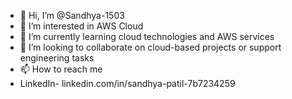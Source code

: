- 👋 Hi, I’m @Sandhya-1503
- 👀 I’m interested in AWS Cloud
- 🌱 I’m currently learning cloud technologies and AWS services
- 💞️ I’m looking to collaborate on  cloud-based projects or support engineering tasks
- 📫 How to reach me
- LinkedIn- linkedin.com/in/sandhya-patil-7b7234259

<!---
Sandhya-1503/Sandhya-1503 is a ✨ special ✨ repository because its `README.md` (this file) appears on your GitHub profile.
You can click the Preview link to take a look at your changes.
--->
